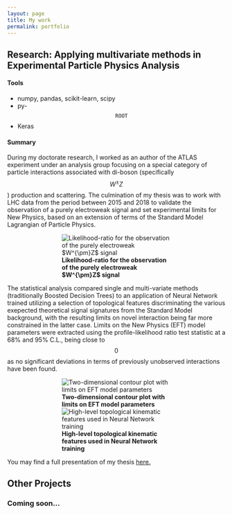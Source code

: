 ```yaml
---
layout: page
title: My work
permalink: portfolio
---
```


## Research: Applying multivariate methods in Experimental Particle Physics Analysis

#### Tools
- numpy, pandas, scikit-learn, scipy
- py-$$\mathtt{ROOT}$$
- Keras

#### Summary 

During my doctorate research, I worked as an author of the ATLAS experiment under an analysis group focusing on a special category of particle interactions associated with di-boson (specifically $$W^{\pm}Z$$) production and scattering. The culmination of my thesis was to work with LHC data from the period between 2015 and 2018 to validate the observation of a purely electroweak signal and set experimental limits for New Physics, based on an extension of terms of the Standard Model Lagrangian of Particle Physics.

<div style="display: grid; grid-template-columns: repeat(4, minmax(0, 1fr));">
    <div style="grid-column-start: 2; grid-column-end: 4;"><img  src="{{site.baseurl}}/assets/img/PhD-nll.png" alt="Likelihood-ratio for the observation of the purely electroweak $W^{\pm}Z$ signal"><figcaption style="align: center;"><b>Likelihood-ratio for the observation of the purely electroweak $W^{\pm}Z$ signal</b></figcaption></div> 
</div>

The statistical analysis compared single and multi-variate methods (traditionally Boosted Decision Trees) to an application of Neural Network trained utilizing a selection of topological features discriminating the various exepected theoretical signal signatures from the Standard Model background, with the resulting limits on novel interaction being far more constrained in the latter case. Limits on the New Physics (EFT) model parameters were extracted using the  profile-likelihood ratio test statistic at a 68% and 95% C.L., being close to $$0$$ as no significant deviations in terms of previously unobserved interactions have been found.

<div style="display: grid; grid-template-columns: repeat(4, minmax(0, 1fr));">
    <div style="grid-column-start: 2; grid-column-end: 4;"><img  src="{{site.baseurl}}/assets/img/PhD-c_scan_M1M0.png" alt="Two-dimensional contour plot with limits on EFT model parameters"><figcaption style="align: center;"><b>Two-dimensional contour plot with limits on EFT model parameters</b></figcaption></div>
    <div style="grid-column-start: 2; grid-column-end: 4;"><img  src="{{site.baseurl}}/assets/img/PhD-importance.jpg" alt="High-level topological kinematic features used in Neural Network training"><figcaption style="align: center;"><b>High-level topological kinematic features used in Neural Network training</b></figcaption></div>
</div>

You may find a full presentation of my thesis <a href="{{site.baseurl}}/assets/pdf/Ioannis-Karkanias-PhD-Thesis-Presentation.pdf">here.</a>


## Other Projects

### Coming soon...